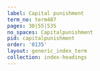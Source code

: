 ```yaml
---
label: Capital punishment
term_no: term487
pages: 30|55|535
no_spaces: Capitalpunishment
pid: capitalpunishment
order: '0135'
layout: generic_index_term
collection: index-headings
---
```

